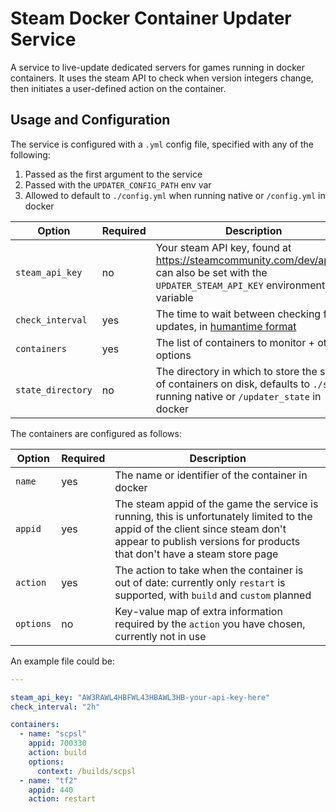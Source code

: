 # Steam Docker Container Updater Service

A service to live-update dedicated servers for games running in docker containers.
It uses the steam API to check when version integers change, then initiates a user-defined action on the container.

## Usage and Configuration

The service is configured with a `.yml` config file, specified with any of the following:

1. Passed as the first argument to the service
2. Passed with the `UPDATER_CONFIG_PATH` env var
3. Allowed to default to `./config.yml` when running native or `/config.yml` in docker

Option | Required | Description
---|---|---
`steam_api_key` | no | Your steam API key, found at https://steamcommunity.com/dev/apikey, can also be set with the `UPDATER_STEAM_API_KEY` environment variable
`check_interval` | yes | The time to wait between checking for updates, in [humantime format](https://docs.rs/humantime/2.0.1/humantime/index.html)
`containers` | yes | The list of containers to monitor + other options
`state_directory` | no | The directory in which to store the state of containers on disk, defaults to `./state` running native or `/updater_state` in docker

The containers are configured as follows:

Option | Required | Description
---|---|---
`name` | yes | The name or identifier of the container in docker
`appid` | yes | The steam appid of the game the service is running, this is unfortunately limited to the appid of the client since steam don't appear to publish versions for products that don't have a steam store page
`action` | yes | The action to take when the container is out of date: currently only `restart` is supported, with `build` and `custom` planned
`options` | no | Key-value map of extra information required by the `action` you have chosen, currently not in use

An example file could be:

```yaml
---

steam_api_key: "AW3RAWL4HBFWL43HBAWL3HB-your-api-key-here"
check_interval: "2h"

containers:
  - name: "scpsl"
    appid: 700330
    action: build
    options:
      context: /builds/scpsl
  - name: "tf2"
    appid: 440
    action: restart
```
